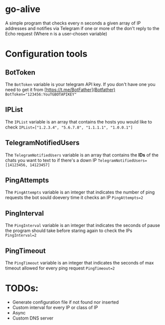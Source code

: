 # go-alive
A simple program that checks every n seconds a given array of IP addresses and notifies via Telegram if one or more of the don't reply to the Echo request
(Where n is a user-chosen variable)

# Configuration tools
## BotToken
The `BotToken` variable is your telegram API key.
If you don't have one you need to get it from [https://t.me/BotFather](Botfather)
```BotToken="123456:YouTGBOTAPIKEY"```

## IPList
The `IPList` variable is an array that contains the hosts you would like to check
```IPList=["1.2.3.4", "5.6.7.8", "1.1.1.1", "1.0.0.1"]```

## TelegramNotifiedUsers
The `TelegramNotifiedUsers` variable is an array that contains the **IDs** of the chats you want to text to if there's a down IP
```TelegramNotifiedUsers=[14123456, 14123457]```

## PingAttempts
The `PingAttempts` variable is an integer that indicates the number of ping requests the bot sould doevery time it checks an IP
```PingAttempts=2```

## PingInterval
The `PingInterval` variable is an integer that indicates the seconds of pause the program should take before staring again to check the IPs
```PingInterval=2```

## PingTimeout
The `PingTimeout` variable is an integer that indicates the seconds of max timeout allowed for every ping request
```PingTimeout=2```

# TODOs:
- Generate configuration file if not found nor inserted
- Custom interval for every IP or class of IP
- Async 
- Custom DNS server
